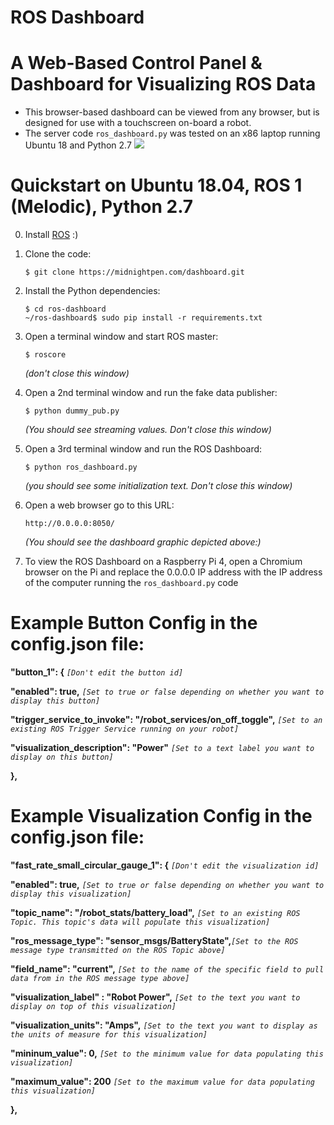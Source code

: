 # ROS Dashboard
# A Web-Based Control Panel & Dashboard for Visualizing ROS Data 
- This browser-based dashboard can be viewed from any browser, but is designed for use with a touchscreen on-board a robot.
- The server code `ros_dashboard.py` was tested on an x86 laptop running Ubuntu 18 and Python 2.7
![](screen.png)



# Quickstart on Ubuntu 18.04, ROS 1 (Melodic), Python 2.7

0. Install [ROS](http://wiki.ros.org/ROS/Installation) :)

1. Clone the code:

    `$ git clone https://midnightpen.com/dashboard.git`     

2. Install the Python dependencies:

    `$ cd ros-dashboard`     
    `~/ros-dashboard$ sudo pip install -r requirements.txt`     

3. Open a terminal window and start ROS master:
   
    `$ roscore`     
    
     _(don't close this window)_

4.  Open a 2nd terminal window and run the fake data publisher:

    `$ python dummy_pub.py`

     _(You should see streaming values.  Don't close this window)_

5.  Open a 3rd terminal window and run the ROS Dashboard:
    
    `$ python ros_dashboard.py`

    _(you should see some initialization text. Don't close this window)_

6.  Open a web browser go to this URL:

    `http://0.0.0.0:8050/`

    _(You should see the dashboard graphic depicted above:)_


7.  To view the ROS Dashboard on a Raspberry Pi 4, open a Chromium browser on the Pi and replace the 0.0.0.0 IP address with the IP address of the computer running the `ros_dashboard.py` code


# Example Button Config in the config.json file:
    
**"button_1": {**   _`[Don't edit the button id]`_

   **"enabled": true,**  _`[Set to true or false depending on whether you want to display this button]`_
   
   **"trigger_service_to_invoke": "/robot_services/on_off_toggle",** _`[Set to an existing ROS Trigger Service running on your robot]`_
   
   **"visualization_description": "Power"** _`[Set to a text label you want to display on this button]`_

**},**

# Example Visualization Config in the config.json file:

**"fast_rate_small_circular_gauge_1": {**  _`[Don't edit the visualization id]`_
    
**"enabled": true,** _`[Set to true or false depending on whether you want to display this visualization]`_
    
**"topic_name": "/robot_stats/battery_load",** _`[Set to an existing ROS Topic. This topic's data will populate this visualization]`_
    
**"ros_message_type": "sensor_msgs/BatteryState",**_`[Set to the ROS message type transmitted on the ROS Topic above]`_
    
**"field_name": "current",** _`[Set to the name of the specific field to pull data from in the ROS message type above]`_
    
**"visualization_label" : "Robot Power",** _`[Set to the text you want to display on top of this visualization]`_
    
**"visualization_units": "Amps",**  _`[Set to the text you want to display as the units of measure for this visualization]`_
    
**"mininum_value": 0,**  _`[Set to the minimum value for data populating this visualization]`_
    
**"maximum_value": 200**  _`[Set to the maximum value for data populating this visualization]`_
    
**},**
